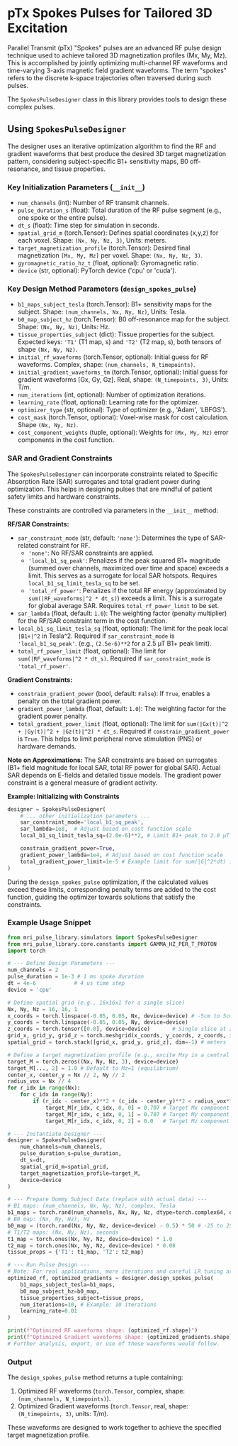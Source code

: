# pTx Spokes Pulses for Tailored 3D Excitation

Parallel Transmit (pTx) "Spokes" pulses are an advanced RF pulse design technique used to achieve tailored 3D magnetization profiles (Mx, My, Mz). This is accomplished by jointly optimizing multi-channel RF waveforms and time-varying 3-axis magnetic field gradient waveforms. The term "spokes" refers to the discrete k-space trajectories often traversed during such pulses.

The `SpokesPulseDesigner` class in this library provides tools to design these complex pulses.

## Using `SpokesPulseDesigner`

The designer uses an iterative optimization algorithm to find the RF and gradient waveforms that best produce the desired 3D target magnetization pattern, considering subject-specific B1+ sensitivity maps, B0 off-resonance, and tissue properties.

### Key Initialization Parameters (`__init__`)

*   `num_channels` (int): Number of RF transmit channels.
*   `pulse_duration_s` (float): Total duration of the RF pulse segment (e.g., one spoke or the entire pulse).
*   `dt_s` (float): Time step for simulation in seconds.
*   `spatial_grid_m` (torch.Tensor): Defines spatial coordinates (x,y,z) for each voxel. Shape: `(Nx, Ny, Nz, 3)`, Units: meters.
*   `target_magnetization_profile` (torch.Tensor): Desired final magnetization `[Mx, My, Mz]` per voxel. Shape: `(Nx, Ny, Nz, 3)`.
*   `gyromagnetic_ratio_hz_t` (float, optional): Gyromagnetic ratio.
*   `device` (str, optional): PyTorch device ('cpu' or 'cuda').

### Key Design Method Parameters (`design_spokes_pulse`)

*   `b1_maps_subject_tesla` (torch.Tensor): B1+ sensitivity maps for the subject. Shape: `(num_channels, Nx, Ny, Nz)`, Units: Tesla.
*   `b0_map_subject_hz` (torch.Tensor): B0 off-resonance map for the subject. Shape: `(Nx, Ny, Nz)`, Units: Hz.
*   `tissue_properties_subject` (dict): Tissue properties for the subject. Expected keys: `'T1'` (T1 map, s) and `'T2'` (T2 map, s), both tensors of shape `(Nx, Ny, Nz)`.
*   `initial_rf_waveforms` (torch.Tensor, optional): Initial guess for RF waveforms. Complex, shape: `(num_channels, N_timepoints)`.
*   `initial_gradient_waveforms_tm` (torch.Tensor, optional): Initial guess for gradient waveforms [Gx, Gy, Gz]. Real, shape: `(N_timepoints, 3)`, Units: T/m.
*   `num_iterations` (int, optional): Number of optimization iterations.
*   `learning_rate` (float, optional): Learning rate for the optimizer.
*   `optimizer_type` (str, optional): Type of optimizer (e.g., 'Adam', 'LBFGS').
*   `cost_mask` (torch.Tensor, optional): Voxel-wise mask for cost calculation. Shape `(Nx, Ny, Nz)`.
*   `cost_component_weights` (tuple, optional): Weights for `(Mx, My, Mz)` error components in the cost function.

### SAR and Gradient Constraints

The `SpokesPulseDesigner` can incorporate constraints related to Specific Absorption Rate (SAR) surrogates and total gradient power during optimization. This helps in designing pulses that are mindful of patient safety limits and hardware constraints.

These constraints are controlled via parameters in the `__init__` method:

**RF/SAR Constraints:**

*   `sar_constraint_mode` (str, default: `'none'`): Determines the type of SAR-related constraint for RF.
    *   `'none'`: No RF/SAR constraints are applied.
    *   `'local_b1_sq_peak'`: Penalizes if the peak squared B1+ magnitude (summed over channels, maximized over time and space) exceeds a limit. This serves as a surrogate for local SAR hotspots. Requires `local_b1_sq_limit_tesla_sq` to be set.
    *   `'total_rf_power'`: Penalizes if the total RF energy (approximated by `sum(|RF_waveforms|^2 * dt_s)`) exceeds a limit. This is a surrogate for global average SAR. Requires `total_rf_power_limit` to be set.
*   `sar_lambda` (float, default: `1.0`): The weighting factor (penalty multiplier) for the RF/SAR constraint term in the cost function.
*   `local_b1_sq_limit_tesla_sq` (float, optional): The limit for the peak local `|B1+|^2` in Tesla^2. Required if `sar_constraint_mode` is `'local_b1_sq_peak'`. (e.g., `(2.5e-6)**2` for a 2.5 µT B1+ peak limit).
*   `total_rf_power_limit` (float, optional): The limit for `sum(|RF_waveforms|^2 * dt_s)`. Required if `sar_constraint_mode` is `'total_rf_power'`.

**Gradient Constraints:**

*   `constrain_gradient_power` (bool, default: `False`): If `True`, enables a penalty on the total gradient power.
*   `gradient_power_lambda` (float, default: `1.0`): The weighting factor for the gradient power penalty.
*   `total_gradient_power_limit` (float, optional): The limit for `sum(|Gx(t)|^2 + |Gy(t)|^2 + |Gz(t)|^2) * dt_s`. Required if `constrain_gradient_power` is `True`. This helps to limit peripheral nerve stimulation (PNS) or hardware demands.

**Note on Approximations:**
The SAR constraints are based on surrogates (B1+ field magnitude for local SAR, total RF power for global SAR). Actual SAR depends on E-fields and detailed tissue models. The gradient power constraint is a general measure of gradient activity.

**Example: Initializing with Constraints**

```python
designer = SpokesPulseDesigner(
    # ... other initialization parameters ...
    sar_constraint_mode='local_b1_sq_peak',
    sar_lambda=1e8,  # Adjust based on cost function scale
    local_b1_sq_limit_tesla_sq=(2.0e-6)**2, # Limit B1+ peak to 2.0 µT

    constrain_gradient_power=True,
    gradient_power_lambda=1e4, # Adjust based on cost function scale
    total_gradient_power_limit=1e-5 # Example limit for sum(|G|^2*dt) in (T/m)^2*s
)
```
During the `design_spokes_pulse` optimization, if the calculated values exceed these limits, corresponding penalty terms are added to the cost function, guiding the optimizer towards solutions that satisfy the constraints.

### Example Usage Snippet

```python
from mri_pulse_library.simulators import SpokesPulseDesigner
from mri_pulse_library.core.constants import GAMMA_HZ_PER_T_PROTON
import torch

# --- Define Design Parameters ---
num_channels = 2
pulse_duration = 1e-3 # 1 ms spoke duration
dt = 4e-6            # 4 us time step
device = 'cpu'

# Define spatial grid (e.g., 16x16x1 for a single slice)
Nx, Ny, Nz = 16, 16, 1
x_coords = torch.linspace(-0.05, 0.05, Nx, device=device) # -5cm to 5cm
y_coords = torch.linspace(-0.05, 0.05, Ny, device=device)
z_coords = torch.tensor([0.0], device=device)       # Single slice at z=0
grid_x, grid_y, grid_z = torch.meshgrid(x_coords, y_coords, z_coords, indexing='ij')
spatial_grid = torch.stack([grid_x, grid_y, grid_z], dim=-1) # meters

# Define a target magnetization profile (e.g., excite Mxy in a central region)
target_M = torch.zeros((Nx, Ny, Nz, 3), device=device)
target_M[..., 2] = 1.0 # Default to Mz=1 (equilibrium)
center_x, center_y = Nx // 2, Ny // 2
radius_vox = Nx // 4
for r_idx in range(Nx):
    for c_idx in range(Ny):
        if (r_idx - center_x)**2 + (c_idx - center_y)**2 < radius_vox**2:
            target_M[r_idx, c_idx, 0, 0] = 0.707 # Target Mx component
            target_M[r_idx, c_idx, 0, 1] = 0.707 # Target My component
            target_M[r_idx, c_idx, 0, 2] = 0.0   # Target Mz component (fully tipped)

# --- Instantiate Designer ---
designer = SpokesPulseDesigner(
    num_channels=num_channels,
    pulse_duration_s=pulse_duration,
    dt_s=dt,
    spatial_grid_m=spatial_grid,
    target_magnetization_profile=target_M,
    device=device
)

# --- Prepare Dummy Subject Data (replace with actual data) ---
# B1 maps: (num_channels, Nx, Ny, Nz), complex, Tesla
b1_maps = torch.rand(num_channels, Nx, Ny, Nz, dtype=torch.complex64, device=device) * 1e-7
# B0 map: (Nx, Ny, Nz), Hz
b0_map = (torch.rand(Nx, Ny, Nz, device=device) - 0.5) * 50 # -25 to 25 Hz
# T1/T2 maps: (Nx, Ny, Nz), seconds
t1_map = torch.ones(Nx, Ny, Nz, device=device) * 1.0
t2_map = torch.ones(Nx, Ny, Nz, device=device) * 0.08
tissue_props = {'T1': t1_map, 'T2': t2_map}

# --- Run Pulse Design ---
# Note: For real applications, more iterations and careful LR tuning are needed.
optimized_rf, optimized_gradients = designer.design_spokes_pulse(
    b1_maps_subject_tesla=b1_maps,
    b0_map_subject_hz=b0_map,
    tissue_properties_subject=tissue_props,
    num_iterations=10, # Example: 10 iterations
    learning_rate=0.01
)

print(f"Optimized RF waveforms shape: {optimized_rf.shape}")
print(f"Optimized Gradient waveforms shape: {optimized_gradients.shape}")
# Further analysis, export, or use of these waveforms would follow.
```

### Output

The `design_spokes_pulse` method returns a tuple containing:
1.  Optimized RF waveforms (`torch.Tensor`, complex, shape: `(num_channels, N_timepoints)`).
2.  Optimized Gradient waveforms (`torch.Tensor`, real, shape: `(N_timepoints, 3)`, units: T/m).

These waveforms are designed to work together to achieve the specified target magnetization profile.
